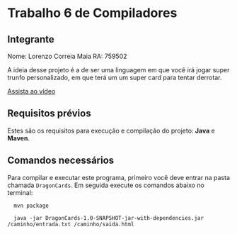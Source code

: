 # Trabalho 6 de Compiladores

<div>

 ## Integrante
  
Nome: Lorenzo Correia Maia RA: 759502

</div>

<div>

A ideia desse projeto é a de ser uma linguagem em que você irá jogar super trunfo personalizado, em que terá um um super card para tentar derrotar.

</div>

<div>

[Assista ao vídeo](https://www.youtube.com/watch?v=bexShOpsQlw&t=5s)

</div>

## Requisitos prévios
Estes são os requisitos para execução e compilação do projeto: **Java** e **Maven**.

## Comandos necessários

Para compilar e executar este programa, primeiro você deve entrar na pasta chamada `DragonCards`. Em seguida execute os comandos abaixo no terminal:

```
  mvn package
```
```
  java -jar DragonCards-1.0-SNAPSHOT-jar-with-dependencies.jar /caminho/entrada.txt /caminho/saida.html

```
